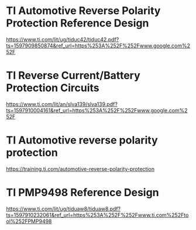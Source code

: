 # TI Automotive Reverse Polarity Protection Reference Design 

https://www.ti.com/lit/ug/tiduc42/tiduc42.pdf?ts=1597909850874&ref_url=https%253A%252F%252Fwww.google.com%252F 

# TI Reverse Current/Battery Protection Circuits 

https://www.ti.com/lit/an/slva139/slva139.pdf?ts=1597910004161&ref_url=https%253A%252F%252Fwww.google.com%252F 

# TI Automotive reverse polarity protection  

https://training.ti.com/automotive-reverse-polarity-protection 

# TI PMP9498 Reference Design 

https://www.ti.com/lit/ug/tiduaw8/tiduaw8.pdf?ts=1597910232061&ref_url=https%253A%252F%252Fwww.ti.com%252Ftool%252FPMP9498 

